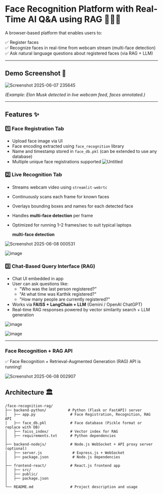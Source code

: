 # Face Recognition Platform with Real-Time AI Q&A using RAG 🎥🤖💬

A browser-based platform that enables users to:

✅ Register faces  
✅ Recognize faces in real-time from webcam stream (multi-face detection)  
✅ Ask natural language questions about registered faces (via RAG + LLM)

---

## Demo Screenshot 📸

![Screenshot 2025-06-07 235645](https://github.com/user-attachments/assets/a9b8a56d-3198-47f0-a484-13ff87b5d984)


*(Example: Elon Musk detected in live webcam feed, faces annotated.)*

---

## Features ✨

### 1️⃣ Face Registration Tab

- Upload face image via UI
- Face encoding extracted using `face_recognition` library
- Name and timestamp stored in `face_db.pkl` (can be extended to use any database)
- Multiple unique face registrations supported
![Untitled](https://github.com/user-attachments/assets/6ccb1a21-78c7-49b2-8c5c-94ffbc431e14)

### 2️⃣ Live Recognition Tab

- Streams webcam video using `streamlit-webrtc`
- Continuously scans each frame for known faces
- Overlays bounding boxes and names for each detected face
- Handles **multi-face detection** per frame
- Optimized for running 1–2 frames/sec to suit typical laptops

  **multi-face detection**
  
![Screenshot 2025-06-08 000531](https://github.com/user-attachments/assets/335ace56-2157-4b31-b8eb-e3aaafcda0b3)

![image](https://github.com/user-attachments/assets/e4fd4f12-f424-498d-8798-8bb441b9903d)


### 3️⃣ Chat-Based Query Interface (RAG)

- Chat UI embedded in app
- User can ask questions like:
  - "Who was the last person registered?"
  - "At what time was Karthik registered?"
  - "How many people are currently registered?"
- Works via **FAISS + LangChain + LLM** (Gemini / OpenAI ChatGPT)
- Real-time RAG responses powered by vector similarity search + LLM generation

![image](https://github.com/user-attachments/assets/a3964596-c667-4f97-bb44-13f77ce33263)

![image](https://github.com/user-attachments/assets/02f35430-afdc-470d-a517-e807b8a06baf)


---

### Face Recognition + RAG API
✅ Face Recognition + Retrieval-Augmented Generation (RAG) API is running!

![Screenshot 2025-06-08 002907](https://github.com/user-attachments/assets/58f55629-7cca-4f03-a5f6-657bfa417011)


## Architecture 🏛️

```plaintext
/face-recognition-rag/
├── backend-python/          # Python (Flask or FastAPI) server
│   ├── app.py                # Face Registration, Recognition, RAG API
│   ├── face_db.pkl           # Face database (Pickle format or replace with DB)
│   ├── faiss_index/          # Vector index for RAG
│   ├── requirements.txt      # Python dependencies
│
├── backend-nodejs/           # Node.js WebSocket + API proxy server (optional)
│   ├── server.js              # Express.js + WebSocket
│   ├── package.json           # Node.js dependencies
│
├── frontend-react/           # React.js frontend app
│   ├── src/
│   ├── public/
│   ├── package.json
│
└── README.md                 # Project description and usage
